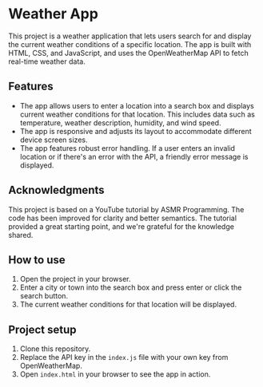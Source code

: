 # Weather App

This project is a weather application that lets users search for and display the current weather conditions of a specific location. The app is built with HTML, CSS, and JavaScript, and uses the OpenWeatherMap API to fetch real-time weather data.

## Features

- The app allows users to enter a location into a search box and displays current weather conditions for that location. This includes data such as temperature, weather description, humidity, and wind speed.
- The app is responsive and adjusts its layout to accommodate different device screen sizes.
- The app features robust error handling. If a user enters an invalid location or if there's an error with the API, a friendly error message is displayed.

## Acknowledgments

This project is based on a YouTube tutorial by ASMR Programming. The code has been improved for clarity and better semantics. The tutorial provided a great starting point, and we're grateful for the knowledge shared.

## How to use

1. Open the project in your browser.
2. Enter a city or town into the search box and press enter or click the search button.
3. The current weather conditions for that location will be displayed.

## Project setup

1. Clone this repository.
2. Replace the API key in the `index.js` file with your own key from OpenWeatherMap.
3. Open `index.html` in your browser to see the app in action.